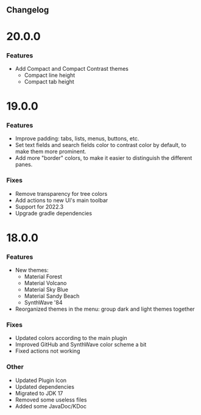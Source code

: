 ## Changelog

# 20.0.0

### Features
- Add Compact and Compact Contrast themes
  - Compact line height
  - Compact tab height

# 19.0.0

### Features
- Improve padding: tabs, lists, menus, buttons, etc.
- Set text fields and search fields color to contrast color by default, to make them more prominent.
- Add more "border" colors, to make it easier to distinguish the different panes.

### Fixes

- Remove transparency for tree colors
- Add actions to new UI's main toolbar
- Support for 2022.3
- Upgrade gradle dependencies

# 18.0.0

### Features

- New themes:
  - Material Forest
  - Material Volcano
  - Material Sky Blue
  - Material Sandy Beach
  - SynthWave '84
- Reorganized themes in the menu: group dark and light themes together

### Fixes

- Updated colors according to the main plugin
- Improved GitHub and SynthWave color scheme a bit
- Fixed actions not working

### Other

- Updated Plugin Icon
- Updated dependencies
- Migrated to JDK 17
- Removed some useless files
- Added some JavaDoc/KDoc
